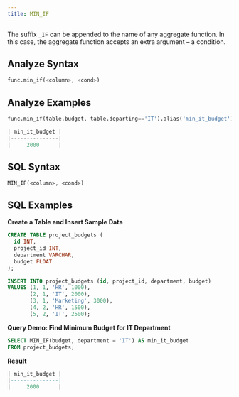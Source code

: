 ```yaml
---
title: MIN_IF
---
```


The suffix `_IF` can be appended to the name of any aggregate function. In this case, the aggregate function accepts an extra argument – a condition.

## Analyze Syntax

```python
func.min_if(<column>, <cond>)
```

## Analyze Examples
```python
func.min_if(table.budget, table.departing=='IT').alias('min_it_budget')

| min_it_budget |
|---------------|
|     2000      |
```

## SQL Syntax

```
MIN_IF(<column>, <cond>)
```

## SQL Examples

**Create a Table and Insert Sample Data**
```sql
CREATE TABLE project_budgets (
  id INT,
  project_id INT,
  department VARCHAR,
  budget FLOAT
);

INSERT INTO project_budgets (id, project_id, department, budget)
VALUES (1, 1, 'HR', 1000),
       (2, 1, 'IT', 2000),
       (3, 1, 'Marketing', 3000),
       (4, 2, 'HR', 1500),
       (5, 2, 'IT', 2500);
```

**Query Demo: Find Minimum Budget for IT Department**

```sql
SELECT MIN_IF(budget, department = 'IT') AS min_it_budget
FROM project_budgets;
```

**Result**
```sql
| min_it_budget |
|---------------|
|     2000      |
```

